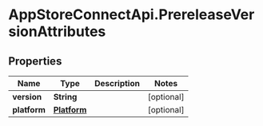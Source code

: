 # AppStoreConnectApi.PrereleaseVersionAttributes

## Properties

Name | Type | Description | Notes
------------ | ------------- | ------------- | -------------
**version** | **String** |  | [optional] 
**platform** | [**Platform**](Platform.md) |  | [optional] 


